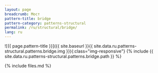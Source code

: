 ```yaml
---
layout: page
breadcrumb: Мост
pattern-title: bridge
pattern-category: patterns-structural
permalink: /ru/structural/bridge/
lang: ru
---
```


![{{ page.pattern-title }}]({{ site.baseurl }}{{ site.data.ru.patterns-structural.patterns.bridge.img }}){:class="img-responsive"}
{% include {{ site.data.ru.patterns-structural.patterns.bridge.path }} %}

{% include files.md %}